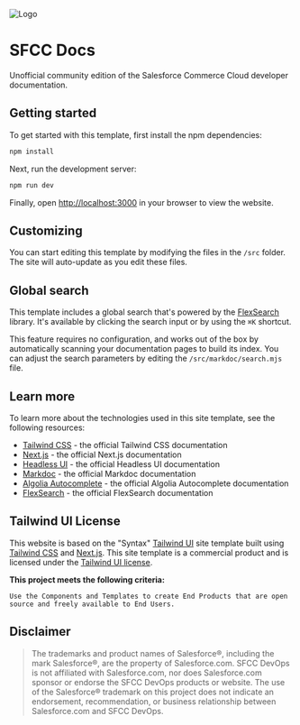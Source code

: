 ![Logo](https://sfccdevops.s3.amazonaws.com/logo-128.png "Logo")

SFCC Docs
===

Unofficial community edition of the Salesforce Commerce Cloud developer documentation.

Getting started
---

To get started with this template, first install the npm dependencies:

```bash
npm install
```

Next, run the development server:

```bash
npm run dev
```

Finally, open [http://localhost:3000](http://localhost:3000) in your browser to view the website.

Customizing
---

You can start editing this template by modifying the files in the `/src` folder. The site will auto-update as you edit these files.

Global search
---

This template includes a global search that's powered by the [FlexSearch](https://github.com/nextapps-de/flexsearch) library. It's available by clicking the search input or by using the `⌘K` shortcut.

This feature requires no configuration, and works out of the box by automatically scanning your documentation pages to build its index. You can adjust the search parameters by editing the `/src/markdoc/search.mjs` file.

Learn more
---

To learn more about the technologies used in this site template, see the following resources:

- [Tailwind CSS](https://tailwindcss.com/docs) - the official Tailwind CSS documentation
- [Next.js](https://nextjs.org/docs) - the official Next.js documentation
- [Headless UI](https://headlessui.dev) - the official Headless UI documentation
- [Markdoc](https://markdoc.io) - the official Markdoc documentation
- [Algolia Autocomplete](https://www.algolia.com/doc/ui-libraries/autocomplete/introduction/what-is-autocomplete/) - the official Algolia Autocomplete documentation
- [FlexSearch](https://github.com/nextapps-de/flexsearch) - the official FlexSearch documentation

Tailwind UI License
---

This website is based on the "Syntax" [Tailwind UI](https://tailwindui.com) site template built using [Tailwind CSS](https://tailwindcss.com) and [Next.js](https://nextjs.org).
This site template is a commercial product and is licensed under the [Tailwind UI license](https://tailwindui.com/license).

**This project meets the following criteria:**

```text
Use the Components and Templates to create End Products that are open source and freely available to End Users.
```

Disclaimer
---

> The trademarks and product names of Salesforce®, including the mark Salesforce®, are the property of Salesforce.com. SFCC DevOps is not affiliated with Salesforce.com, nor does Salesforce.com sponsor or endorse the SFCC DevOps products or website. The use of the Salesforce® trademark on this project does not indicate an endorsement, recommendation, or business relationship between Salesforce.com and SFCC DevOps.
